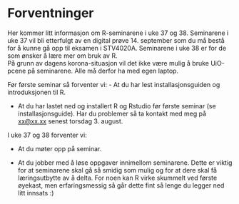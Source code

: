 Forventninger
================

Her kommer litt informasjon om R-seminarene i uke 37 og 38. Seminarene i
uke 37 vil bli etterfulgt av en digital prøve 14. september som du må
bestå for å kunne gå opp til eksamen i STV4020A. Seminarene i uke 38 er
for de som ønsker å lære mer om bruk av R.  
På grunn av dagens korona-situasjon vil det ikke være mulig å bruke
UiO-pcene på seminarene. Alle må derfor ha med egen laptop.

Før første seminar så forventer vi: - At du har lest installasjonsguiden
og introduksjonen til R.

  - At du har lastet ned og installert R og Rstudio før første seminar
    (se installasjonsguide). Har du problemer så ta kontakt med meg på
    <xx@xx.xx> senest torsdag 3. august.

I uke 37 og 38 forventer vi:

  - At du møter opp på seminar.

  - At du jobber med å løse oppgaver innimellom seminarene. Dette er
    viktig for at seminarene skal gå så smidig som mulig og for at dere
    skal få læringsutbytte av å delta. For noen kan R virke skummelt ved
    første øyekast, men erfaringsmessig så går dette fint så lenge du
    legger ned litt innsats :)
